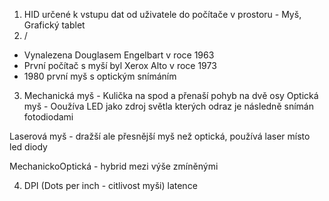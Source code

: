 1. HID určené k vstupu dat od uživatele do počítače v prostoru - Myš, Grafický tablet
2. /
- Vynalezena Douglasem Engelbart v roce 1963
- První počítač s myší byl Xerox Alto v roce 1973
- 1980 první myš s optickým snímáním

3. Mechanická myš - Kulička na spod a přenaší pohyb na dvě osy
Optická myš - Ooužíva LED jako zdroj světla kterých odraz je následně snímán fotodiodami 

Laserová myš - dražší ale přesnější myš než optická, používá laser místo led diody

MechanickoOptická -  hybrid mezi výše zmíněnými

4. DPI (Dots per inch - citlivost myši)
latence
